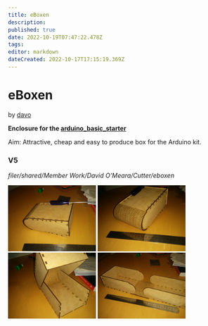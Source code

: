 ```yaml
---
title: eBoxen
description: 
published: true
date: 2022-10-19T07:47:22.478Z
tags: 
editor: markdown
dateCreated: 2022-10-17T17:15:19.369Z
---
```


# eBoxen

by [davo](/user/davo)

**Enclosure for the [arduino_basic_starter](/projects/arduino_basic_starter)**

Aim: Attractive, cheap and easy to produce box for the Arduino kit.

### V5

*filer/shared/Member Work/David O'Meara/Cutter/eboxen*

<img src="/projects/2014-11-04_20.12.14.jpg" width="200" /> <img src="/projects/2014-11-04_20.12.21.jpg" width="200" /> <img src="/projects/2014-11-04_20.12.37.jpg" width="200" /> <img src="/projects/2014-11-04_20.12.53.jpg" width="200" />
